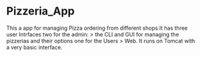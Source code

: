 # Pizzeria_App
This a app for managing Pizza ordering from different shops
It has three user Intrfaces two for the admin:
                                              > the CLI and GUI for managing the pizzerias and their options
                            one for the Users
                                              > Web. It runs on Tomcat with a very basic interface.
